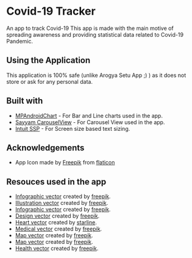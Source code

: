 # Covid-19 Tracker

An app to track Covid-19
This app is made with the main motive of spreading awareness and providing statistical data related to Covid-19 Pandemic.

## Using the Application

This application is 100% safe (unlike Arogya Setu App ;) ) as it does not store or ask for any personal data.

## Built with

* [MPAndroidChart](https://github.com/PhilJay/MPAndroidChart) - For Bar and Line charts used in the app.
* [Sayyam CarouselView](https://github.com/sayyam/carouselview) - For Carousel View used in the app.
* [Intuit SSP](https://github.com/intuit/ssp) - For Screen size based text sizing.

## Acknowledgements

* App Icon made by [Freepik](https://www.freepik.com/) from [flaticon](https://flaticon.com)

## Resouces used in the app

* [Infographic vector](https://www.freepik.com/free-photos-vectors/infographic) created by [freepik](www.freepik.com).
* [Illustration vector](https://www.freepik.com/free-photos-vectors/illustration) created by [freepik](www.freepik.com).
* [Infographic vector](https://www.freepik.com/free-photos-vectors/infographic) created by [freepik](www.freepik.com).
* [Design vector](https://www.freepik.com/free-photos-vectors/design) created by [freepik](www.freepik.com).
* [Heart vector](https://www.freepik.com/free-photos-vectors/heart) created by [starline](www.freepik.com).
* [Medical vector](https://www.freepik.com/free-photos-vectors/medical) created by [freepik](www.freepik.com).
* [Map vector](https://www.freepik.com/free-photos-vectors/map) created by [freepik](www.freepik.com).
* [Map vector](https://www.freepik.com/free-photos-vectors/map) created by [freepik](www.freepik.com).
* [Health vector](https://www.freepik.com/free-photos-vectors/health) created by [freepik](www.freepik.com).
